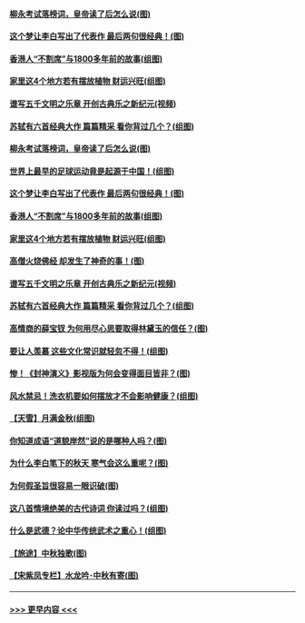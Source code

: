 #### [柳永考试落榜词，皇帝读了后怎么说(图)](../pages/p7/906476.md?t=09180044) 
#### [这个梦让李白写出了代表作 最后两句很经典！(图)](../pages/p7/907231.md?t=09180044) 
#### [香港人“不割席”与1800多年前的故事(组图)](../pages/p7/907324.md?t=09180044) 
#### [家里这4个地方若有摆放植物 财运兴旺(组图)](../pages/p7/887505.md?t=09180044) 
#### [谱写五千文明之乐章 开创古典乐之新纪元(视频)](../pages/p7/904231.md?t=09180044) 
#### [苏轼有六首经典大作 篇篇精采 看你背过几个？(组图)](../pages/p7/904734.md?t=09180044) 
#### [柳永考试落榜词，皇帝读了后怎么说(图)](../pages/p7/906476.md?t=09180044) 
#### [世界上最早的足球运动竟是起源于中国！(组图)](../pages/p7/907235.md?t=09180044) 
#### [这个梦让李白写出了代表作 最后两句很经典！(图)](../pages/p7/907231.md?t=09180044) 
#### [香港人“不割席”与1800多年前的故事(组图)](../pages/p7/907324.md?t=09180044) 
#### [家里这4个地方若有摆放植物 财运兴旺(组图)](../pages/p7/887505.md?t=09180044) 
#### [高僧火烧佛经 却发生了神奇的事！(图)](../pages/p7/904058.md?t=09180044) 
#### [谱写五千文明之乐章 开创古典乐之新纪元(视频)](../pages/p7/904231.md?t=09180044) 
#### [苏轼有六首经典大作 篇篇精采 看你背过几个？(组图)](../pages/p7/904734.md?t=09180044) 
#### [高情商的薛宝钗 为何用尽心思要取得林黛玉的信任？(图)](../pages/p7/884033.md?t=09180044) 
#### [要让人羡慕 这些文化常识就轻忽不得！(组图)](../pages/p7/898803.md?t=09180044) 
#### [惨！《封神演义》影视版为何会变得面目皆非？(图)](../pages/p7/906532.md?t=09180044) 
#### [风水禁忌！洗衣机要如何摆放才不会影响健康？(组图)](../pages/p7/905903.md?t=09180044) 
#### [【天雪】月满金秋(组图)](../pages/p7/907385.md?t=09180044) 
#### [你知道成语“道貌岸然”说的是哪种人吗？(图)](../pages/p7/907226.md?t=09180044) 
#### [为什么李白笔下的秋天 寒气会这么重呢？(图)](../pages/p7/905581.md?t=09180044) 
#### [为何假圣旨很容易一眼识破(图)](../pages/p7/906472.md?t=09180044) 
#### [这八首情境绝美的古代诗词 你读过吗？(组图)](../pages/p7/904852.md?t=09180044) 
#### [什么是武德？论中华传统武术之重心！(组图)](../pages/p7/906297.md?t=09180044) 
#### [【旅途】中秋独歌(图)](../pages/p7/907261.md?t=09180044) 
#### [【宋紫凤专栏】水龙吟･中秋有寄(图)](../pages/p7/907242.md?t=09180044) 

----
#### [ >>> 更早内容 <<< ](../indexes/p7-earlier.md)

